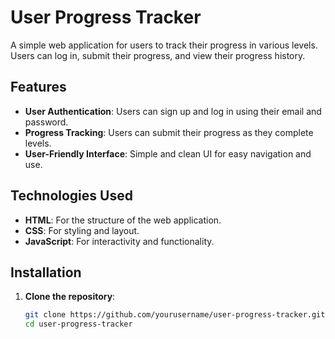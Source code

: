 # User Progress Tracker

A simple web application for users to track their progress in various levels. Users can log in, submit their progress, and view their progress history.

## Features

- **User Authentication**: Users can sign up and log in using their email and password.
- **Progress Tracking**: Users can submit their progress as they complete levels.
- **User-Friendly Interface**: Simple and clean UI for easy navigation and use.

## Technologies Used

- **HTML**: For the structure of the web application.
- **CSS**: For styling and layout.
- **JavaScript**: For interactivity and functionality.

## Installation

1. **Clone the repository**:
   ```bash
   git clone https://github.com/yourusername/user-progress-tracker.git
   cd user-progress-tracker
